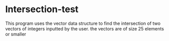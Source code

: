 # Intersection-test
This program uses the vector data structure to find the intersection of two vectors of integers inputted by the user. the vectors are of size 25 elements or smaller
